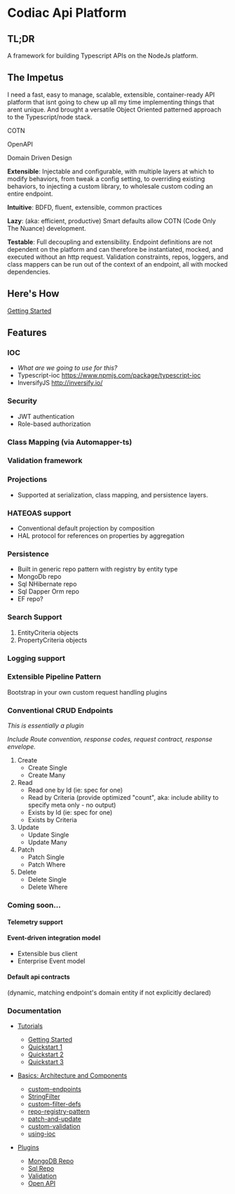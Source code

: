 # Codiac Api Platform

## TL;DR

A framework for building Typescript APIs on the NodeJs platform. 


## The Impetus

I need a fast, easy to manage, scalable, extensible, container-ready API platform that isnt going to chew up all my time implementing things that arent unique.  And brought a versatile Object Oriented patterned approach to the Typescript/node stack.

COTN

OpenAPI

Domain Driven Design


**Extensible**: Injectable and configurable, with multiple layers at which to modify behaviors, from tweak a config setting, to overriding existing behaviors, to injecting a custom library, to wholesale custom coding an entire endpoint.


**Intuitive**: 
BDFD, fluent, extensible, common practices

**Lazy**: (aka: efficient, productive) Smart defaults allow COTN (Code Only The Nuance) development.

**Testable**: Full decoupling and extensibility.  Endpoint definitions are not dependent on the platform and can therefore be instantiated, mocked, and executed without an http request.  Validation constraints, repos, loggers, and class mappers can be run out of the context of an endpoint, all with mocked dependencies.


## Here's How

[Getting Started](./getting-started)




## Features

### IOC
* *What are we going to use for this?*
* Typescript-ioc https://www.npmjs.com/package/typescript-ioc
* InversifyJS http://inversify.io/

### Security 
* JWT authentication
* Role-based authorization
### Class Mapping (via Automapper-ts)
### Validation framework
### Projections
* Supported at serialization, class mapping, and persistence layers.
### HATEOAS support
* Conventional default projection by composition
* HAL protocol for references on properties by aggregation 
### Persistence 
* Built in generic repo pattern with registry by entity type
* MongoDb repo
* Sql NHibernate repo
* Sql Dapper Orm repo
* EF repo?
### Search Support
1. EntityCriteria objects
1. PropertyCriteria objects
### Logging support


### Extensible Pipeline Pattern 

Bootstrap in your own custom request handling plugins


### Conventional CRUD Endpoints

*This is essentially a plugin*

*Include Route convention, response codes, request contract, response envelope.*

1. Create
    * Create Single
    * Create Many
1. Read
    * Read one by Id (ie: spec for one)
    * Read by Criteria  (provide optimized "count", aka: include ability to specify meta only - no output)
    * Exists by Id (ie: spec for one)
    * Exists by Criteria
1. Update
    * Update Single
    * Update Many
1. Patch
    * Patch Single
    * Patch Where
1. Delete
    * Delete Single
    * Delete Where



### Coming soon...
#### Telemetry support
#### Event-driven integration model
* Extensible bus client
* Enterprise Event model

#### Default api contracts 
(dynamic, matching endpoint's domain entity if not explicitly declared)



### Documentation

* [Tutorials](./getting-started/index.md)

    * [Getting Started](./getting-started/index.md)
    * [Quickstart 1](./getting-started/quickstart-1.md)
    * [Quickstart 2](./getting-started/quickstart-2.md)
    * [Quickstart 3](./getting-started/quickstart-3.md)

* [Basics: Architecture and Components](./basics/index.md)

  <!-- Here's what we currently have -->

    * [custom-endpoints](./basics/custom-endpoints.md)
    * [StringFilter](./basics/StringFilter.md)
    * [custom-filter-defs](./basics/custom-filter-defs.md)
    * [repo-registry-pattern](./basics/repo-registry-pattern.md)
    * [patch-and-update](./basics/patch-and-update.md)
    * [custom-validation](./basics/custom-validation.md)
    * [using-ioc](./basics/using-ioc.md)
  
    <!-- * [HATEOAS](./HATEOAS.md) -->
    <!-- * [response-envelopes](./response-envelopes.md) -->
    <!-- * [searching-and-criteria](./searching-and-criteria.md) -->
    <!-- * [projections](./projections.md) -->

<!-- Suggested in late 2018 
    * [The Host]()
    * [The ApiDef]()
    * [The EndpointDef]()
    * [Request and Response Contexts]()
    * [The Router]()
    * [Dependency Injection and the IOC Container]()
    * [The MongoDb Repo]()
    * [The Sql Repo]()
    * [The Repo Pattern: Registry, Repo, & RepoFor]()
    * [The Criteria object]()
    * [Filter Types (StringFilter, DataFilter, NumericFilter, DateRangeFilter)]()
    * [Projections](./projections.md)
    * [The Validation Framework (automatics, canned, and custom validations)]()
    * [The OpenApi endpoint and its UI counterpart]()
* [Advanced: Architecture and Components]()
    * [Event Sourcing]()
    * [Creating Web Hooks]()
    * [Request Pipeline Plugins]()
* [Concepts]()
    * [Impetus and Goals]()
    * [Searching and Projections]()
    * [RESTfulness and Beyond (standards implemented, list and batch operations)]()
    * [Repo Registry Strategy]()
    * [MongoDb Strategy]()
    * [Decoupling Strategy]()
    * [Event Sourcing Strategy]()
    * [HATEOAS Strategy]()
* [Extending The System]()
    * [Roll Your Own Repo]()
    * [Roll Your Own Validation Framework]()
    * [Roll Your own endpoint set]()
    * [Roll Your Own Plugin]()
    * [Roll Your Own Swagger UI]()
-->

* [Plugins](./plugins/index.md)

  * [MongoDB Repo](./plugins/mongodb-repo-plugin.md)
  * [Sql Repo](./plugins/sql-repo-plugin.md)
  * [Validation](./plugins/validation-plugin.md)
  * [Open API](./plugins/open-api-plugin.md)

